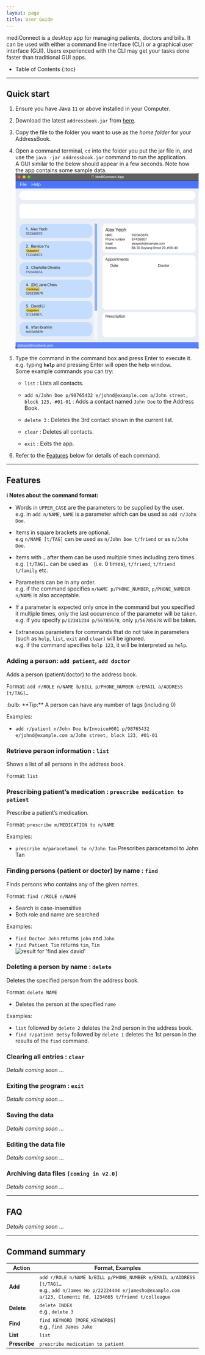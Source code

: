 ```yaml
---
layout: page
title: User Guide
---
```


mediConnect is a desktop app for managing patients, doctors and bills. 
It can be used with either a command line interface (CLI) or a graphical user interface (GUI). 
Users experienced with the CLI may get your tasks done faster than traditional GUI apps.


* Table of Contents
{:toc}

--------------------------------------------------------------------------------------------------------------------

## Quick start

1. Ensure you have Java `11` or above installed in your Computer.

1. Download the latest `addressbook.jar` from [here](https://github.com/se-edu/addressbook-level3/releases).

1. Copy the file to the folder you want to use as the _home folder_ for your AddressBook.

1. Open a command terminal, `cd` into the folder you put the jar file in, and use the `java -jar addressbook.jar` command to run the application.<br>
   A GUI similar to the below should appear in a few seconds. Note how the app contains some sample data.<br>
   ![Ui](images/Ui.png)

1. Type the command in the command box and press Enter to execute it. e.g. typing **`help`** and pressing Enter will open the help window.<br>
   Some example commands you can try:

   * `list` : Lists all contacts.

   * `add n/John Doe p/98765432 e/johnd@example.com a/John street, block 123, #01-01` : Adds a contact named `John Doe` to the Address Book.

   * `delete 3` : Deletes the 3rd contact shown in the current list.

   * `clear` : Deletes all contacts.

   * `exit` : Exits the app.

1. Refer to the [Features](#features) below for details of each command.

--------------------------------------------------------------------------------------------------------------------

## Features

<div markdown="block" class="alert alert-info">

**:information_source: Notes about the command format:**<br>

* Words in `UPPER_CASE` are the parameters to be supplied by the user.<br>
  e.g. in `add n/NAME`, `NAME` is a parameter which can be used as `add n/John Doe`.

* Items in square brackets are optional.<br>
  e.g `n/NAME [t/TAG]` can be used as `n/John Doe t/friend` or as `n/John Doe`.

* Items with `…`​ after them can be used multiple times including zero times.<br>
  e.g. `[t/TAG]…​` can be used as ` ` (i.e. 0 times), `t/friend`, `t/friend t/family` etc.

* Parameters can be in any order.<br>
  e.g. if the command specifies `n/NAME p/PHONE_NUMBER`, `p/PHONE_NUMBER n/NAME` is also acceptable.

* If a parameter is expected only once in the command but you specified it multiple times, only the last occurrence of the parameter will be taken.<br>
  e.g. if you specify `p/12341234 p/56785678`, only `p/56785678` will be taken.

* Extraneous parameters for commands that do not take in parameters (such as `help`, `list`, `exit` and `clear`) will be ignored.<br>
  e.g. if the command specifies `help 123`, it will be interpreted as `help`.

</div>

### Adding a person: `add patient`, `add doctor`

Adds a person (patient/doctor) to the address book.

Format: `add r/ROLE n/NAME b/BILL p/PHONE_NUMBER e/EMAIL a/ADDRESS [t/TAG]…​`

<div markdown="span" class="alert alert-primary">:bulb: **Tip:**
A person can have any number of tags (including 0)
</div>

Examples:
* `add r/patient n/John Doe b/Invoice#001 p/98765432 e/johnd@example.com a/John street, block 123, #01-01`

### Retrieve person information : `list`

Shows a list of all persons in the address book.

Format: `list`

### Prescribing patient’s medication : `prescribe medication to patient`

Prescribe a patient’s medication.

Format: `prescribe m/MEDICATION to n/NAME`

Examples:
*  `prescribe m/paracetamol to n/John Tan` Prescribes paracetamol to John Tan


### Finding persons (patient or doctor) by name : `find`

Finds persons who contains any of the given names.

Format: `find r/ROLE n/NAME`

* Search is case-insensitive
* Both role and name are searched


Examples:
* `find Doctor John` returns `john` and `John`
* `find Patient Tim` returns `tim`, `Tim`<br>
  ![result for 'find alex david'](images/findAlexDavidResult.png)

### Deleting a person by name : `delete`

Deletes the specified person from the address book.

Format: `delete NAME`

* Deletes the person at the specified `name`

Examples:
* `list` followed by `delete 2` deletes the 2nd person in the address book.
* `find r/patient Betsy` followed by `delete 1` deletes the 1st person in the results of the `find` command.

### Clearing all entries : `clear`

_Details coming soon ..._

### Exiting the program : `exit`

_Details coming soon ..._

### Saving the data

_Details coming soon ..._

### Editing the data file

_Details coming soon ..._

### Archiving data files `[coming in v2.0]`

_Details coming soon ..._

--------------------------------------------------------------------------------------------------------------------

## FAQ

_Details coming soon ..._

--------------------------------------------------------------------------------------------------------------------

## Command summary

Action | Format, Examples
--------|------------------
**Add** | `add r/ROLE n/NAME b/BILL p/PHONE_NUMBER e/EMAIL a/ADDRESS [t/TAG]…​` <br> e.g., `add n/James Ho p/22224444 e/jamesho@example.com a/123, Clementi Rd, 1234665 t/friend t/colleague`
**Delete** | `delete INDEX`<br> e.g., `delete 3`
**Find** | `find KEYWORD [MORE_KEYWORDS]`<br> e.g., `find James Jake`
**List** | `list`
**Prescribe** | `prescribe medication to patient`

